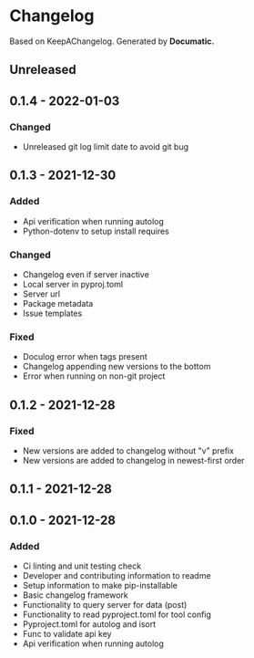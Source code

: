 # Changelog

Based on KeepAChangelog.
Generated by **Documatic.**

## Unreleased



## 0.1.4 - 2022-01-03

### Changed

* Unreleased git log limit date to avoid git bug




## 0.1.3 - 2021-12-30

### Added

* Api verification when running autolog
* Python-dotenv to setup install requires


### Changed

* Changelog even if server inactive
* Local server in pyproj.toml
* Server url
* Package metadata
* Issue templates


### Fixed

* Doculog error when tags present
* Changelog appending new versions to the bottom
* Error when running on non-git project




## 0.1.2 - 2021-12-28

### Fixed

* New versions are added to changelog without "v" prefix
* New versions are added to changelog in newest-first order




## 0.1.1 - 2021-12-28



## 0.1.0 - 2021-12-28

### Added

* Ci linting and unit testing check
* Developer and contributing information to readme
* Setup information to make pip-installable
* Basic changelog framework
* Functionality to query server for data (post)
* Functionality to read pyproject.toml for tool config
* Pyproject.toml for autolog and isort
* Func to validate api key
* Api verification when running autolog


